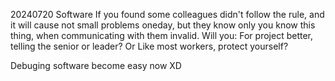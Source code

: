 20240720
Software
If you found some colleagues didn't follow the rule, and it will cause not small problems oneday, but they know only you know this thing, when communicating with them invalid.
Will you:
For project better, telling the senior or leader?
Or
Like most workers, protect yourself?

Debuging software become easy now XD

